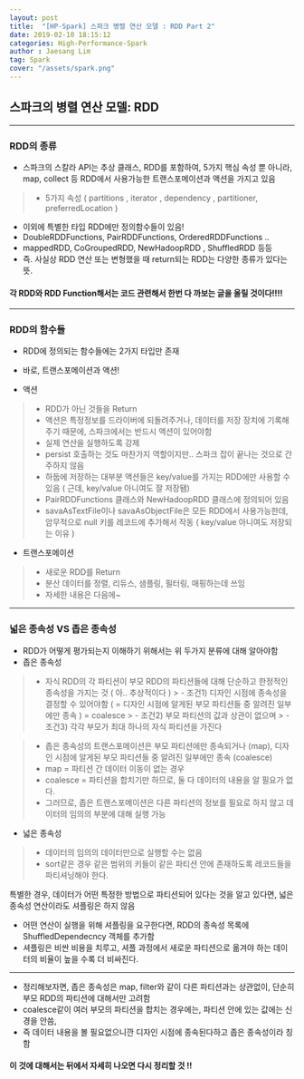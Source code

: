 ```yaml
---
layout: post
title:  "[HP-Spark] 스파크 병렬 연산 모델 : RDD Part 2"
date: 2019-02-10 18:15:12
categories: High-Performance-Spark 
author : Jaesang Lim
tag: Spark
cover: "/assets/spark.png"
---
```


## 스파크의 병렬 연산 모델: RDD
---

### RDD의 종류

- 스파크의 스칼라 API는 추상 클래스, RDD를 포함하여, 5가지 핵심 속성 뿐 아니라, map, collect 등 RDD에서 사용가능한 트랜스포메이션과 액션을 가지고 있음
> * 5가지 속성 ( partitions , iterator , dependency , partitioner, preferredLocation )
- 이외에 특별한 타입 RDD에만 정의함수들이 있음!
- DoubleRDDFunctions, PairRDDFunctions, OrderedRDDFunctions .. 
- mappedRDD, CoGroupedRDD, NewHadoopRDD , ShuffledRDD 등등
- 즉. 사실상 RDD 연산 또는 변형했을 때 return되는 RDD는 다양한 종류가 있다는 뜻. 


#### 각 RDD와 RDD Function해서는 코드 관련해서 한번 다 까보는 글을 올릴 것이다!!!!

---

### RDD의 함수들

- RDD에 정의되는 함수들에는 2가지 타입만 존재 
- 바로, 트랜스포메이션과 액션! 

- 액션
 > - RDD가 아닌 것들을 Return
 > - 액션은 특정정보를 드라이버에 되돌려주거나, 데이터를 저장 장치에 기록해주기 때문에, 스파크에서는 반드시 액션이 있어야함
 > - 실제 연산을 실행하도록 강제
 > - persist 호출하는 것도 마찬가지 역할이지만.. 스파크 잡이 끝나는 것으로 간주하지 않음 
 > - 하둡에 저장하는 대부분 액션들은 key/value를 가지는 RDD에만 사용할 수 있음 ( 근데, key/value 아니여도 잘 저장됌)
 > - PairRDDFunctions 클래스와 NewHadoopRDD 클래스에 정의되어 있음
 > - savaAsTextFile이나 savaAsObjectFile은 모든 RDD에서 사용가능한데, 암무적으로 null 키를 레코드에 추가해서 작동 ( key/value 아니여도 저장되는 이유 )

- 트랜스포메이션 
 > - 새로운 RDD를 Return
 > - 분산 데이터를 정렬, 리듀스, 샘플링, 필터링, 매핑하는데 쓰임
 > - 자세한 내용은 다음에~
 
---

### 넓은 종속성 VS 좁은 종속성
 
 - RDD가 어떻게 평가되는지 이해하기 위해서는 위 두가지 분류에 대해 알아야함
 - 좁은 종속성
 > - 자식 RDD의 각 파티션이 부모 RDD의 파티션들에 대해 단순하고 한정적인 종속성을 가지는 것 ( 아.. 추상적이다 )
    > - 조건1) 디자인 시점에 종속성을 결정할 수 있어야함 ( = 디자인 시점에 알게된 부모 파티션들 중 알려진 일부에만 종속 ) = coalesce
    > - 조건2) 부모 파티션의 값과 상관이 없으며
    > - 조건3) 각각 부모가 최대 하나의 자식 파티션을 가진다
 
 > - 좁은 종속성의 트랜스포메이션은 부모 파티션에만 종속되거나 (map), 디자인 시점에 알게된 부모 파티션들 중 알려진 일부에만 종속 (coalesce)
 > - map = 파티션 간 데이터 이동이 없는 경우
 > - coalesce = 파티션을 합치기만 하므로, 둘 다 데이터의 내용을 알 필요가 없다.  
 > - 그러므로, 좁은 트랜스포메이션은 다른 파티션의 정보를 필요로 하지 않고 데이터의 임의의 부분에 대해 실행 가능 
 
 - 넓은 종속성
 > - 데이터의 임의의 데이터만으로 실행할 수는 없음
 > - sort같은 경우 같은 범위의 키들이 같은 파티션 안에 존재하도록 레코드들을 파티셔닝해야 한다. 
 
 특별한 경우, 데이터가 어떤 특정한 방법으로 파티션되어 있다는 것을 알고 있다면, 넓은 종속성 연산이라도 셔플링은 하지 않음
 - 어떤 연산이 실행을 위해 셔플링을 요구한다면, RDD의 종속성 목록에 ShuffledDependecncy 객체를 추가함 
 - 셔플링은 비싼 비용을 치루고, 셔플 과정에서 새로운 파티션으로 옮겨야 하는 데이터의 비율이 높을 수록 더 비싸진다.
 
 --- 
 
 - 정리해보자면, 좁은 종속성은 map, filter와 같이 다른 파티션과는 상관없이, 단순히 부모 RDD의 파티션에 대해서만 고려함 
 - coalesce같이 여러 부모의 파티션을 합치는 경우에는, 파티션 안에 있는 값에는 신경을 안씀,
 - 즉 데이터 내용을 볼 필요없으니깐 디자인 시점에 종속된다하고 좁은 종속성이라 칭함
 
#### 이 것에 대해서는 뒤에서 자세히 나오면 다시 정리할 것 !! 
 
 
 
